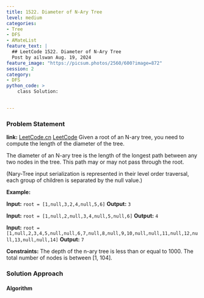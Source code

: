 ```yaml
---
title: 1522. Diameter of N-Ary Tree
level: medium
categories:
- Tree
- DFS
- AMateList
feature_text: |
  ## LeetCode 1522. Diameter of N-Ary Tree
  Post by ailswan Aug. 19, 2024
feature_image: "https://picsum.photos/2560/600?image=872"
session: 2
category:
- DFS
python_code: >
    class Solution:
   

---
```


### Problem Statement
**link:**
[LeetCode.cn](https://leetcode.cn/problems/diameter-of-n-ary-tree/)
[LeetCode](https://leetcode.com/diameter-of-n-ary-tree/)
Given a root of an N-ary tree, you need to compute the length of the diameter of the tree.

The diameter of an N-ary tree is the length of the longest path between any two nodes in the tree. This path may or may not pass through the root.

(Nary-Tree input serialization is represented in their level order traversal, each group of children is separated by the null value.)

**Example:**

**Input:** `root = [1,null,3,2,4,null,5,6]`
**Output:** `3`

**Input:** `root = [1,null,2,null,3,4,null,5,null,6]`
**Output:** `4`

**Input:** `root = [1,null,2,3,4,5,null,null,6,7,null,8,null,9,10,null,null,11,null,12,null,13,null,null,14]`
**Output:** `7`


**Constraints:**
The depth of the n-ary tree is less than or equal to 1000.
The total number of nodes is between [1, 104].

### Solution Approach
 
#### Algorithm
 